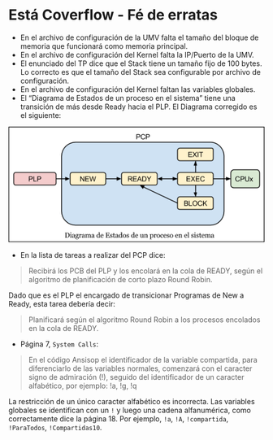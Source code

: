 Está Coverflow - Fé de erratas
==============================

* En el archivo de configuración de la UMV falta el tamaño del bloque de memoria que funcionará como memoria principal.
* En el archivo de configuración del Kernel falta la IP/Puerto de la UMV.
* El enunciado del TP dice que el Stack tiene un tamaño fijo de 100 bytes. Lo correcto es que el tamaño del Stack sea configurable por archivo de configuración.
* En el archivo de configuración del Kernel faltan las variables globales.
* El “Diagrama de Estados de un proceso en el sistema” tiene una transición de más desde Ready hacia el PLP. El Diagrama corregido es el siguiente:

![Diagrama de Estados corregido](diagrama_estados.png)
* En la lista de tareas a realizar del PCP dice:
> Recibirá los PCB del PLP y los encolará en la cola de READY, según el algoritmo de planificación de corto plazo Round Robin.

 Dado que es el PLP el encargado de transicionar Programas de New a Ready, esta tarea debería decir:
 > Planificará según el algoritmo Round Robin a los procesos encolados en la cola de READY.

* Página 7, `System Calls`:
 >En el código Ansisop el identificador de la variable compartida, para diferenciarlo de las variables normales, comenzará con el caracter signo de admiración (!), seguido del identificador de un caracter alfabético, por ejemplo: !a, !g, !q

 La restricción de un único caracter alfabético es incorrecta. Las variables globales se identifican con un `!` y luego una cadena alfanumérica, como correctamente dice la página 18. Por ejemplo, `!a`, `!A`, `!compartida`, `!ParaTodos`, `!Compartidas10`.
